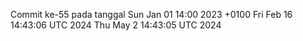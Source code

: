 Commit ke-55 pada tanggal Sun Jan 01 14:00 2023 +0100
Fri Feb 16 14:43:06 UTC 2024
Thu May  2 14:43:05 UTC 2024
